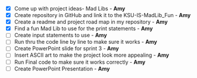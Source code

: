 - [X]  Come up with project ideas- Mad Libs - **Amy**
- [X]  Create repository in GitHub and link it to the KSU-IS-MadLib_Fun - **Amy**  
- [X]  Create a readme and project road map in my repository - **Amy**
- [X]  Find a fun Mad Lib to use for the print statements - **Amy**
- [ ]  Create input statements to use - **Amy**
- [ ]  Run thru the code line by line to make sure it works - **Amy**
- [ ]  Create PowerPoint slide for sprint 3 - **Amy**
- [ ]  Insert ASCII art to make the project look more appealing - **Amy**
- [ ]  Run Final code to make sure it works correctly - **Amy**
- [ ]  Create PowerPoint Presentation - **Amy**
